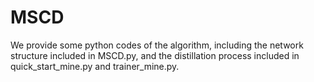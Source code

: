 # MSCD

We provide some python codes of the algorithm, including the network structure included in MSCD.py, and the distillation process included in quick_start_mine.py and trainer_mine.py.
